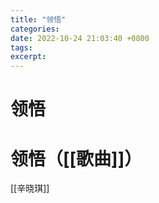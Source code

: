 ```yaml
---
title: "领悟"
categories: 
date: 2022-10-24 21:03:40 +0800
tags: 
excerpt: 
---
```


# 领悟





# 领悟（[[歌曲]]）

[[辛晓琪]]



